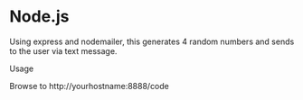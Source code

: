 Node.js
=======
Using express and nodemailer, this generates 4 random numbers and sends to the user via text message. 

Usage

Browse to http://yourhostname:8888/code

